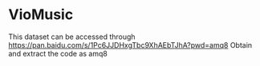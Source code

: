 # VioMusic
This dataset can be accessed through https://pan.baidu.com/s/1Pc6JJDHxgTbc9XhAEbTJhA?pwd=amq8
Obtain and extract the code as amq8 
